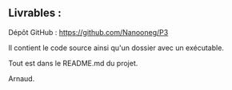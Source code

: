 ## Livrables :
Dépôt GitHub : https://github.com/Nanooneg/P3

Il contient le code source ainsi qu'un dossier avec un exécutable.

Tout est dans le README.md du projet.

Arnaud.

